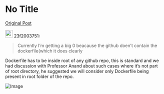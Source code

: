 # No Title

[Original Post](https://discourse.onlinedegree.iitm.ac.in/t/171141/332)

<aside class="quote group-ds-students" data-username="23f2003751" data-post="330" data-topic="171141">
<div class="title">
<div class="quote-controls"></div>
<img alt="" width="24" height="24" src="https://dub1.discourse-cdn.com/flex013/user_avatar/discourse.onlinedegree.iitm.ac.in/23f2003751/48/68010_2.png" class="avatar"> 23f2003751:</div>
<blockquote>
<p>Currently I’m getting a big 0 beacause the github doen’t contain the dockerfile(which it does clearly</p>
</blockquote>
</aside>
<p>Dockerfile has to be inside root of any github repo, this is standard and we had discussion with Professor Anand about such cases where it’s not part of root directory, he suggested we will consider only Dockerfile being present in root folder of the repo.</p>

![Image](https://dub1.discourse-cdn.com/flex013/user_avatar/discourse.onlinedegree.iitm.ac.in/23f2003751/48/68010_2.png)